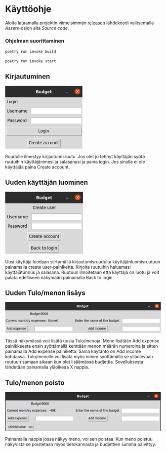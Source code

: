 # Käyttöohje

Aloita lataamalla projektin viimeisimmän [releasen](https://github.com/Ahannila/ot-harjoitustyo/releases) lähdekoodi valitsemalla _Assets_-osion alta _Source code_.


### Ohjelman suorittaminen
```bash
poetry run invoke build
```

```bash
poetry run invoke start
```


## Kirjautuminen

![](./kuvat/login.png)

Ruudulle ilmestyy kirjautumisruutu. Jos olet jo tehnyt käyttäjän syötä ruutuihin käyttäjänimesi ja salasanasi ja paina login. Jos sinulla ei ole käyttäjää paina Create account.

## Uuden käyttäjän luominen

![](./kuvat/Create_user.png)

Uusi käyttäjä luodaan siirtymällä kirjautumisruudulta käyttäjänluomisruutuun painamalla create user-painiketta. Kirjoita ruutuihin haluamasi käyttäjätunnus ja salasana. Ruutuun ilmoitetaan että käyttäjä on luotu ja voit palata edelliseen näkymään painamalla Back to login.

## Uuden Tulo/menon lisäys

![](./kuvat/budget_view.png)

Tässä näkymässä voit lisätä uusia Tulo/menoja. Meno lisätään Add expense painikkeesta ensin syöttämällä kenttään menon määrän numeroina ja sitten painamalla Add expense painiketta. Sama käytäntö on Add income kohdassa. Tulo/menolle voi lisätä myös nimen syöttämällä se ylläolevaan ruutuun samaan aikaan kun olet lisäämässä budjettia. Sovelluksesta lähdetään painamalla yläoikeaa X nappia.

## Tulo/menon poisto

![](./kuvat/poisto.png)

Painamalla nappia jossa näkyy meno, voi sen poistaa. Kun meno poistuu näkyvistä se poistetaan myös tietokannasta ja budjettien summa päivittyy.
